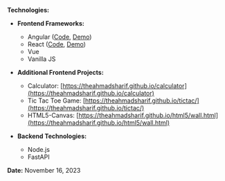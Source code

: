 **Technologies:**

* **Frontend Frameworks:**
    * Angular ([Code](https://github.com/TheAhmadSharif/ng.ecom), [Demo](https://theahmadsharif.github.io/ng.ecom/))
    * React ([Code](https://github.com/TheAhmadSharif/react.ecom), [Demo](https://theahmadsharif.github.io/react.ecom/))
    * Vue
    * Vanilla JS

* **Additional Frontend Projects:**
    * Calculator: [https://theahmadsharif.github.io/calculator](https://theahmadsharif.github.io/calculator)
    * Tic Tac Toe Game: [https://theahmadsharif.github.io/tictac/](https://theahmadsharif.github.io/tictac/)
    * HTML5-Canvas: [https://theahmadsharif.github.io/html5/wall.html](https://theahmadsharif.github.io/html5/wall.html)

* **Backend Technologies:**
    * Node.js
    * FastAPI

**Date:** November 16, 2023